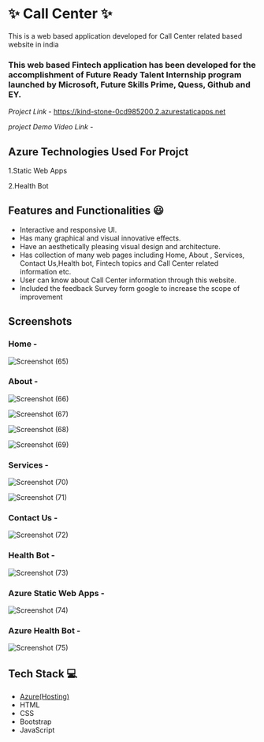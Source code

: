 # ✨ Call Center  ✨

This is a web based application developed for Call Center related based website in india

### This web based Fintech application has been developed for the accomplishment of Future Ready Talent Internship program launched by Microsoft, Future Skills Prime, Quess, Github and EY.


*Project Link* - https://kind-stone-0cd985200.2.azurestaticapps.net

*project Demo Video Link* -

## Azure Technologies Used For Projct

1.Static Web Apps

2.Health Bot


## Features and Functionalities 😃

- Interactive and responsive UI.
- Has many graphical and visual innovative effects.
- Have an aesthetically pleasing visual design and architecture.
- Has collection of many web pages including Home, About , Services, Contact Us,Health bot, Fintech topics and Call Center related information etc.
- User can know about Call Center information through this website.
- Included the feedback Survey form google to increase the scope of improvement 

## Screenshots




















### Home -

![Screenshot (65)](https://user-images.githubusercontent.com/121088728/209542909-cc40c523-e055-479e-901b-7448c551665f.png)


























### About -


![Screenshot (66)](https://user-images.githubusercontent.com/121088728/209542919-430f12e8-4af3-49f4-a325-51eb02273158.png)


![Screenshot (67)](https://user-images.githubusercontent.com/121088728/209542923-4ab8fe18-e5e6-4d18-97a2-155818d12d4c.png)


![Screenshot (68)](https://user-images.githubusercontent.com/121088728/209542929-04ebce62-f839-459e-b169-ae0b01754f8e.png)


![Screenshot (69)](https://user-images.githubusercontent.com/121088728/209542937-5de8321d-d4dc-4d14-85ae-600da166b3da.png)
















### Services -



![Screenshot (70)](https://user-images.githubusercontent.com/121088728/209542944-4f1597eb-5a3f-4578-8963-460517c89db4.png)



![Screenshot (71)](https://user-images.githubusercontent.com/121088728/209542950-386a4097-69e0-4551-84b9-fd3f58e47284.png)

















### Contact Us -



![Screenshot (72)](https://user-images.githubusercontent.com/121088728/209542954-d96fe333-6f35-43cd-ab64-0e3cbb65c416.png)























### Health Bot -


![Screenshot (73)](https://user-images.githubusercontent.com/121088728/209542968-8e959aed-46f5-4a9b-8f55-cc05502650cd.png)




















### Azure Static Web Apps -


![Screenshot (74)](https://user-images.githubusercontent.com/121088728/209543004-058609be-31fe-451e-b89a-11d70a0dd000.png)






















### Azure Health Bot -



![Screenshot (75)](https://user-images.githubusercontent.com/121088728/209543018-f70183e4-36b8-4cf9-8a4b-e3f7e8d986bb.png)




























## Tech Stack 💻

- [Azure(Hosting)](https://azure.microsoft.com/en-in/features/azure-portal/)
- HTML
- CSS
- Bootstrap
- JavaScript
